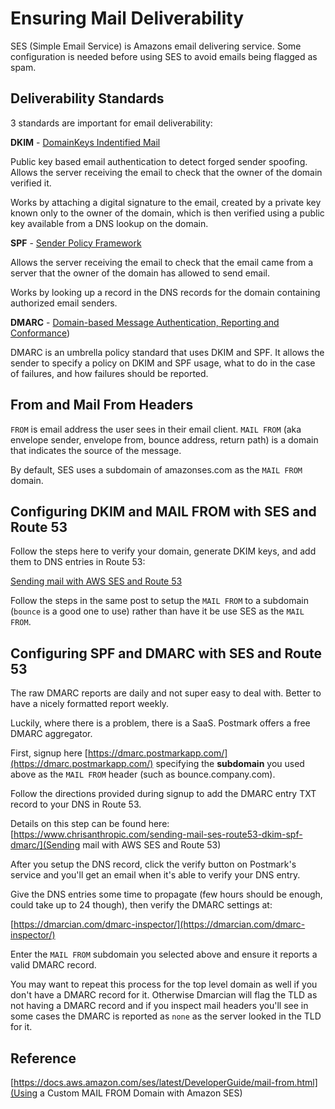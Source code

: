 # Ensuring Mail Deliverability

SES (Simple Email Service) is Amazons email delivering service. Some configuration is needed before using SES
to avoid emails being flagged as spam.

## Deliverability Standards

3 standards are important for email deliverability:

**DKIM** - [DomainKeys Indentified Mail](https://en.wikipedia.org/wiki/DomainKeys_Identified_Mail)

Public key based email authentication to detect forged sender spoofing. Allows the server receiving the email to check
that the owner of the domain verified it.

Works by attaching a digital signature to the email, created by a private key known only to the owner of the domain,
which is then verified using a public key available from a DNS lookup on the domain.

**SPF** - [Sender Policy Framework](https://en.wikipedia.org/wiki/Sender_Policy_Framework)

Allows the server receiving the email to check that the email came from a server that the owner of the domain has
allowed to send email.

Works by looking up a record in the DNS records for the domain containing authorized email senders.

**DMARC** - [Domain-based Message Authentication, Reporting and Conformance](https://en.wikipedia.org/wiki/DMARC))

DMARC is an umbrella policy standard that uses DKIM and SPF. It allows the sender to specify a policy on DKIM and SPF
usage, what to do in the case of failures, and how failures should be reported.

## From and Mail From Headers

`FROM` is email address the user sees in their email client. `MAIL FROM` (aka envelope sender, envelope from, bounce
address, return path) is a domain that indicates the source of the message.

By default, SES uses a subdomain of amazonses.com as the `MAIL FROM` domain.

## Configuring DKIM and MAIL FROM with SES and Route 53

Follow the steps here to verify your domain, generate DKIM keys, and add them to DNS entries in Route 53:

[Sending mail with AWS SES and Route 53](https://www.chrisanthropic.com/sending-mail-ses-route53-dkim-spf-dmarc/)

Follow the steps in the same post to setup the `MAIL FROM` to a subdomain (`bounce` is a good one to use) rather
than have it be use SES as the `MAIL FROM`.

## Configuring SPF and DMARC with SES and Route 53

The raw DMARC reports are daily and not super easy to deal with. Better to have a nicely formatted report weekly.

Luckily, where there is a problem, there is a SaaS. Postmark offers a free DMARC aggregator.

First, signup here [https://dmarc.postmarkapp.com/](https://dmarc.postmarkapp.com/) specifying the **subdomain** you
used above as the `MAIL FROM` header (such as bounce.company.com).

Follow the directions provided during signup to add the DMARC entry TXT record to your DNS in Route 53.

Details on this step can be found here: [https://www.chrisanthropic.com/sending-mail-ses-route53-dkim-spf-dmarc/](Sending mail with AWS SES and Route 53)

After you setup the DNS record, click the verify button on Postmark's service and you'll get an email when it's able
to verify your DNS entry.

Give the DNS entries some time to propagate (few hours should be enough, could take up to 24 though), then verify
the DMARC settings at:

[https://dmarcian.com/dmarc-inspector/](https://dmarcian.com/dmarc-inspector/)

Enter the `MAIL FROM` subdomain you selected above and ensure it reports a valid DMARC record.

You may want to repeat this process for the top level domain as well if you don't have a DMARC record for it. Otherwise
Dmarcian will flag the TLD as not having a DMARC record and if you inspect mail headers you'll see in some cases the
DMARC is reported as `none` as the server looked in the TLD for it.

## Reference

[https://docs.aws.amazon.com/ses/latest/DeveloperGuide/mail-from.html](Using a Custom MAIL FROM Domain with Amazon SES)